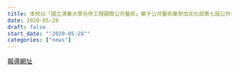 ```yaml
---
title: 本校以「國立清華大學合併工程國際公共藝術」葉子公共藝術案參加文化部第七屆公共藝術獎，入圍【卓越獎】、【藝術創作獎】。
date: 2020-05-28
draft: false
start_date: "'2020-05-28'"
categories: ["news"]
---
```


[報導網址](https://publicartawards.moc.gov.tw/index/zh-tw/news/38259)
